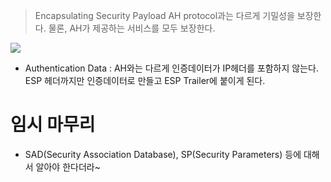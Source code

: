 > Encapsulating  Security Payload
> AH protocol과는 다르게 기밀성을 보장한다.
> 물론, AH가 제공하는 서비스를 모두 보장한다.
 
![](https://blog.kakaocdn.net/dn/b4GBoH/btqFaOmOCAJ/UKUdOrI8FGdKdKAl3NlUQK/img.png)
- Authentication Data : AH와는 다르게 인증데이터가 IP헤더를 포함하지 않는다. ESP 헤더까지만 인증데이터로 만들고 ESP Trailer에 붙이게 된다.
# 임시 마무리
- SAD(Security Association Database), SP(Security Parameters) 등에 대해서 알아야 한다더라~